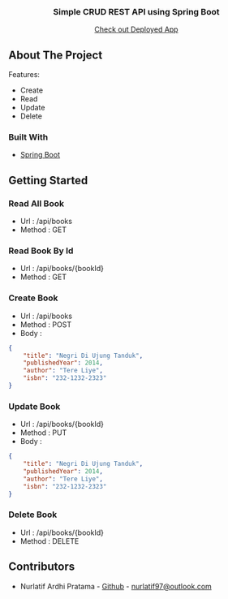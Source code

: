 <!-- PROJECT LOGO -->
<br />
<p align="center">
  <a href="https://github.com/reserviert97/springboot-crud-perpustakaan"></a>

  <h3 align="center">Simple CRUD REST API using Spring Boot</h3>

  <p align="center">
    <a href="https://springboot-perpustakaan.herokuapp.com/api/books">Check out Deployed App </a>
  </p>
</p>

<!-- ABOUT THE PROJECT -->
## About The Project

Features:
* Create
* Read
* Update
* Delete

### Built With
* [Spring Boot](https://spring.io/projects/spring-boot)


<!-- GETTING STARTED -->
## Getting Started

### Read All Book

* Url : /api/books
* Method : GET


### Read Book By Id

* Url : /api/books/{bookId}
* Method : GET

### Create Book

* Url : /api/books
* Method : POST
* Body :

```json
{
	"title": "Negri Di Ujung Tanduk",
	"publishedYear": 2014,
	"author": "Tere Liye",
	"isbn": "232-1232-2323"
}
```

### Update Book

* Url : /api/books/{bookId}
* Method : PUT
* Body :
```json
{
	"title": "Negri Di Ujung Tanduk",
	"publishedYear": 2014,
	"author": "Tere Liye",
	"isbn": "232-1232-2323"
}
```

### Delete Book

* Url : /api/books/{bookId}
* Method : DELETE


<!-- CONTACT -->
## Contributors

* Nurlatif Ardhi Pratama - [Github](https://github.com/reserviert97) - nurlatif97@outlook.com


